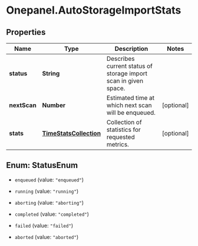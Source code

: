 # Onepanel.AutoStorageImportStats

## Properties
Name | Type | Description | Notes
------------ | ------------- | ------------- | -------------
**status** | **String** | Describes current status of storage import scan in given space. | 
**nextScan** | **Number** | Estimated time at which next scan will be enqueued. | [optional] 
**stats** | [**TimeStatsCollection**](TimeStatsCollection.md) | Collection of statistics for requested metrics. | [optional] 


<a name="StatusEnum"></a>
## Enum: StatusEnum


* `enqueued` (value: `"enqueued"`)

* `running` (value: `"running"`)

* `aborting` (value: `"aborting"`)

* `completed` (value: `"completed"`)

* `failed` (value: `"failed"`)

* `aborted` (value: `"aborted"`)




